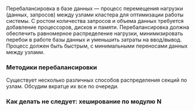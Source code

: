 Перебалансировка в базе данных — процесс перемещения нагрузки (данных, запросов) между узлами кластера для оптимизации работы системы. С ростом количества запросов и объема данных требуется добавление процессоров, дисков и памяти. Перебалансировка должна обеспечить равномерное распределение нагрузки, минимизировать перебои в работе базы данных и уменьшить затраты на ввод/вывод. Процесс должен быть быстрым, с минимальными переносами данных между узлами.

### Методики перебалансировки

Существует несколько различных способов распределения секций по узлам.
Обсудим вкратце их все по очереди.

### Как делать не следует: хеширование по модулю N

